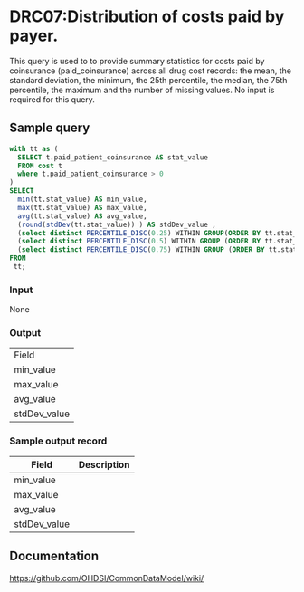 #  DRC07:Distribution of costs paid by payer.

This query is used to to provide summary statistics for costs paid by coinsurance (paid_coinsurance) across all drug cost records: the mean, the standard deviation, the minimum, the 25th percentile, the median, the 75th percentile, the maximum and the number of missing values. No input is required for this query.

## Sample query
```sql
with tt as (
  SELECT t.paid_patient_coinsurance AS stat_value
  FROM cost t
  where t.paid_patient_coinsurance > 0
)
SELECT
  min(tt.stat_value) AS min_value,
  max(tt.stat_value) AS max_value,
  avg(tt.stat_value) AS avg_value,
  (round(stdDev(tt.stat_value)) ) AS stdDev_value ,
  (select distinct PERCENTILE_DISC(0.25) WITHIN GROUP(ORDER BY tt.stat_value) OVER() from tt) AS percentile_25,
  (select distinct PERCENTILE_DISC(0.5) WITHIN GROUP (ORDER BY tt.stat_value) OVER() from tt) AS median_value,
  (select distinct PERCENTILE_DISC(0.75) WITHIN GROUP (ORDER BY tt.stat_value) OVER() from tt) AS percential_75
FROM
 tt;
```

### Input

None

### Output

|   |
| --- |
|  Field |  Description |
| min_value | The portion of the drug expenses due to the cost charged by the manufacturer for the drug, typically a percentage of the Average Wholesale Price. |
| max_value |   |
| avg_value |   |
| stdDev_value |   |

### Sample output record

|  Field |  Description |
| --- | --- |
| min_value |   |
| max_value |   |
| avg_value |   |
| stdDev_value |   |



## Documentation
https://github.com/OHDSI/CommonDataModel/wiki/
